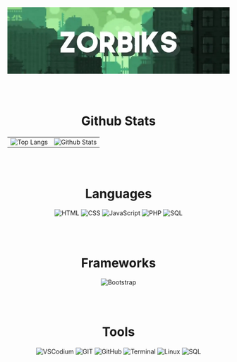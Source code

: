 <div align="center">
  <img src="banner.webp" alt="Banner">
</div>

<br><br>

<div align="center">
  <h1>Github Stats</h1>
  <table>
    <tr>
      <td><img src="https://github-readme-stats.vercel.app/api/top-langs/?username=Zorbiks&layout=compact&theme=vue-dark&langs_count=5" alt="Top Langs"></td>
      <td><img src="https://github-readme-stats.vercel.app/api/?username=Zorbiks&layout=compact&theme=vue-dark&langs_count=5" alt="Github Stats"></td>
    </tr>
  </table>
</div>

<br><br>

<div align="center">
  <h1>Languages</h1>
  <img src="https://img.shields.io/badge/HTML5-E34F26?logo=HTML5&logoColor=white&&style=for-the-badge" alt="HTML">
  <img src="https://img.shields.io/badge/CSS-663399?logo=CSS&logoColor=white&&style=for-the-badge" alt="CSS">
  <img src="https://img.shields.io/badge/JavaScript-F7DF1E?logo=JavaScript&logoColor=black&&style=for-the-badge" alt="JavaScript">
  <img src="https://img.shields.io/badge/PHP-777BB4?logo=PHP&logoColor=white&&style=for-the-badge" alt="PHP">
  <img src="https://img.shields.io/badge/SQL-4479A1?logo=MySQL&logoColor=white&&style=for-the-badge" alt="SQL">
</div>

<br><br>

<div align="center">
  <h1>Frameworks</h1>
  <img src="https://img.shields.io/badge/Bootstrap-7952B3?logo=Bootstrap&logoColor=white&&style=for-the-badge" alt="Bootstrap">
</div>

<br><br>

<div align="center">
  <h1>Tools</h1>
  <img src="https://img.shields.io/badge/VSCodium-2F80ED?logo=VSCodium&logoColor=white&&style=for-the-badge" alt="VSCodium">
  <img src="https://img.shields.io/badge/GIT-F05032?logo=GIT&logoColor=white&&style=for-the-badge" alt="GIT">
  <img src="https://img.shields.io/badge/GitHub-181717?logo=GitHub&logoColor=white&&style=for-the-badge" alt="GitHub">
  <img src="https://img.shields.io/badge/Terminal-241F31?logo=GnomeTerminal&logoColor=white&&style=for-the-badge" alt="Terminal">
  <img src="https://img.shields.io/badge/GNU/Linux-FCC624?logo=Linux&logoColor=black&&style=for-the-badge" alt="Linux">
  <img src="https://img.shields.io/badge/ArchLinux-1793D1?logo=ArchLinux&logoColor=white&&style=for-the-badge" alt="SQL">
</div>
